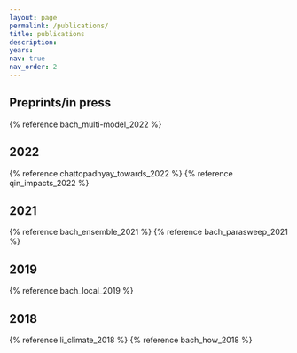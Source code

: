 ```yaml
---
layout: page
permalink: /publications/
title: publications
description:
years:
nav: true
nav_order: 2
---
```

<!-- _pages/publications.md -->
<div class="publications">

<h2 class="year">Preprints/in press</h2>
{% reference bach_multi-model_2022 %}
  
<h2 class="year">2022</h2>
{% reference chattopadhyay_towards_2022 %}
{% reference qin_impacts_2022 %}

<h2 class="year">2021</h2>
{% reference bach_ensemble_2021 %}
{% reference bach_parasweep_2021 %}

<h2 class="year">2019</h2>
{% reference bach_local_2019 %}

<h2 class="year">2018</h2>
{% reference li_climate_2018 %}
{% reference bach_how_2018 %}

</div>
